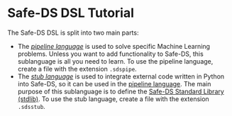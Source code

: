 # Safe-DS DSL Tutorial

The Safe-DS DSL is split into two main parts:

-   The _[pipeline language][pipeline-language]_ is used to solve specific Machine Learning problems. Unless you want to add functionality to Safe-DS, this sublanguage is all you need to learn. To use the pipeline language, create a file with the extension `.sdspipe`.
-   The _[stub language][stub-language]_ is used to integrate external code written in Python into Safe-DS, so it can be used in the [pipeline language][pipeline-language]. The main purpose of this sublanguage is to define the [Safe-DS Standard Library (stdlib)][stdlib]. To use the stub language, create a file with the extension `.sdsstub`.

[pipeline-language]: pipeline-language/README.md
[stub-language]: stub-language/README.md
[stdlib]: https://github.com/lars-reimann/Safe-DS/blob/main/DSL/com.larsreimann.safeds/src/main/resources/stdlib
